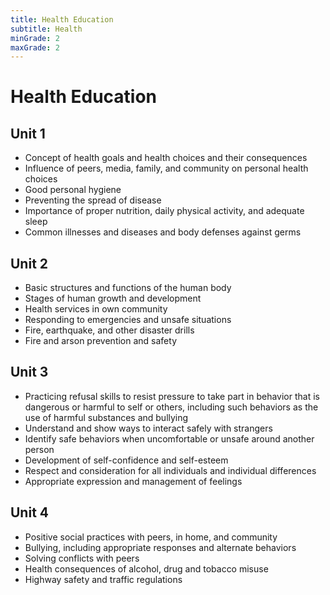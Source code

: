 ```yaml
---
title: Health Education
subtitle: Health
minGrade: 2
maxGrade: 2
---
```

# Health Education


## Unit 1
* Concept of health goals and health choices and their consequences
* Influence of peers, media, family, and community on personal health choices
* Good personal hygiene
* Preventing the spread of disease
* Importance of proper nutrition, daily physical activity, and adequate sleep
* Common illnesses and diseases and body defenses against germs

## Unit 2
* Basic structures and functions of the human body
* Stages of human growth and development
* Health services in own community
* Responding to emergencies and unsafe situations
* Fire, earthquake, and other disaster drills
* Fire and arson prevention and safety

## Unit 3
* Practicing refusal skills to resist pressure to take part in behavior that is dangerous or harmful to self or others, including such behaviors as the use of harmful substances and bullying
* Understand and show ways to interact safely with strangers
* Identify safe behaviors when uncomfortable or unsafe around another person
* Development of self-confidence and self-esteem
* Respect and consideration for all individuals and individual differences
* Appropriate expression and management of feelings

## Unit 4
* Positive social practices with peers, in home, and community
* Bullying, including appropriate responses and alternate behaviors
* Solving conflicts with peers
* Health consequences of alcohol, drug and tobacco misuse
* Highway safety and traffic regulations